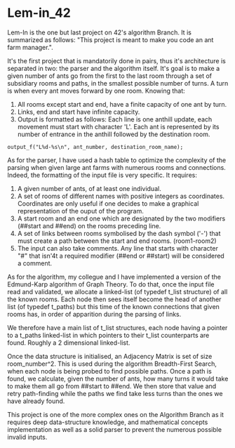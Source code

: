 # Lem-in_42

Lem-In is the one but last project on 42's algorithm Branch.
It is summarized as follows: "This project is meant to make you code an ant farm manager.".

It's the first project that is mandatorily done in pairs, thus it's architecture is separated in two: the parser and the algorithm itself.
It's goal is to make a given number of ants go from the first to the last room through a set of subsidiary rooms and paths, in the smallest possible number of turns. A turn is when every ant moves forward by one room.
Knowing that:
1. All rooms except start and end, have a finite capacity of one ant by turn.
2. Links, end and start have infinite capacity.
3. Output is formatted as follows: Each line is one anthill update, each movement must start with character 'L'. Each ant is represented by its number of entrance in the anthill followed by the destination room.

```output_f("L%d-%s\n", ant_number, destination_room_name);```

As for the parser, I have used a hash table to optimize the complexity of the parsing when given large ant farms with numerous rooms and connections.
Indeed, the formatting of the input file is very specific. It requires:
1. A given number of ants, of at least one individual.
2. A set of rooms of different names with positive integers as coordinates. Coordinates are only useful if one decides to make a graphical representation of the ouput of the program.
3. A start room and an end one which are designated by the two modifiers (##start and ##end) on the rooms preceding line.
4. A set of links between rooms symbolised by the dash symbol ('-') that must create a path between the start and end rooms. (room1-room2)
5. The input can also take comments. Any line that starts with character "#" that isn'4t a required modifier (##end or ##start) will be considered a comment.

As for the algorithm, my collegue and I have implemented a version of the Edmund-Karp algorithm of Graph Theory.
To do that, once the input file read and validated, we allocate a linked-list (of typedef t_list structure) of all the known rooms. Each node then sees itself become the head of another list (of typedef t_paths) but this time of the known connections that given rooms has, in order of apparition during the parsing of links.

We therefore have a main list of t_list structures, each node having a pointer to a t_paths linked-list in which pointers to their t_list counterparts are found. Roughly a 2 dimensional linked-list.

Once the data structure is initialised, an Adjacency Matrix is set of size room_number^2. This is used during the algorithm Breadth-First Search, when each node is being probed to find possible paths.
Once a path is found, we calculate, given the number of ants, how many turns it would take to make them all go from ##start to ##end. We then store that value and retry path-finding while the paths we find take less turns than the ones we have already found.

This project is one of the more complex ones on the Algorithm Branch as it requires deep data-structure knowledge, and mathematical concepts implementation as well as a solid parser to prevent the numerous possible invalid inputs.
